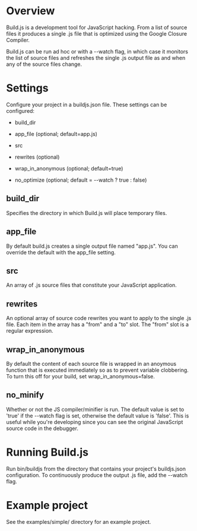 Overview
========
Build.js is a development tool for JavaScript hacking. From a list of source files it produces a single .js file that is optimized using the Google Closure Compiler.

Build.js can be run ad hoc or with a --watch flag, in which case it monitors the list of source files and refreshes the single .js output file as and when any of the source files change.



Settings
=========
Configure your project in a buildjs.json file. These settings can be configured:

- build_dir

- app_file (optional; default=app.js)

- src

- rewrites (optional)

- wrap_in_anonymous (optional; default=true)

- no_optimize (optional; default = --watch ? true : false)


build_dir
---------
Specifies the directory in which Build.js will place temporary files.


app_file
--------
By default build.js creates a single output file named "app.js". You can override the default with the app_file setting.


src
---
An array of .js source files that constitute your JavaScript application.


rewrites
--------
An optional array of source code rewrites you want to apply to the single .js file.
Each item in the array has a "from" and a "to" slot. The "from" slot is a regular expression.


wrap_in_anonymous
-----------------
By default the content of each source file is wrapped in an anoymous function that is executed immediately so as to prevent variable clobbering. To turn this off for your build, set wrap_in_anonymous=false.


no_minify
---------
Whether or not the JS compiler/minifier is run. The default value is set to 'true' if the --watch flag is set, otherwise the default value is 'false'. This is useful while you're developing since you can see the original JavaScript source code in the debugger.


Running Build.js
================
Run bin/buildjs from the directory that contains your project's buildjs.json configuration.
To continuously produce the output .js file, add the --watch flag.


Example project
===============
See the examples/simple/ directory for an example project. 
